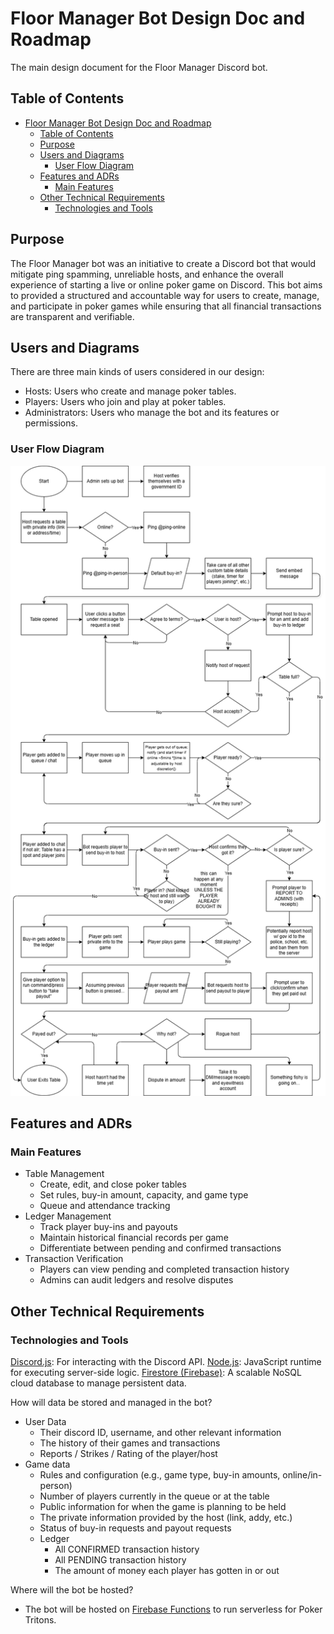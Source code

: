 # Floor Manager Bot Design Doc and Roadmap

The main design document for the Floor Manager Discord bot.

## Table of Contents

- [Floor Manager Bot Design Doc and Roadmap](#floor-manager-bot-design-doc-and-roadmap)
  - [Table of Contents](#table-of-contents)
  - [Purpose](#purpose)
  - [Users and Diagrams](#users-and-diagrams)
    - [User Flow Diagram](#user-flow-diagram)
  - [Features and ADRs](#features-and-adrs)
    - [Main Features](#main-features)
  - [Other Technical Requirements](#other-technical-requirements)
    - [Technologies and Tools](#technologies-and-tools)

## Purpose

The Floor Manager bot was an initiative to create a Discord bot that would mitigate ping spamming, unreliable hosts, and enhance the overall experience of starting a live or online poker game on Discord. This bot aims to provided a structured and accountable way for users to create, manage, and participate in poker games while ensuring that all financial transactions are transparent and verifiable.

## Users and Diagrams

There are three main kinds of users considered in our design:

- Hosts: Users who create and manage poker tables.
- Players: Users who join and play at poker tables.
- Administrators: Users who manage the bot and its features or permissions.

### User Flow Diagram

![userflow.png](./userflow.png)

## Features and ADRs

### Main Features

- Table Management
  - Create, edit, and close poker tables
  - Set rules, buy-in amount, capacity, and game type
  - Queue and attendance tracking
- Ledger Management
  - Track player buy-ins and payouts
  - Maintain historical financial records per game
  - Differentiate between pending and confirmed transactions
- Transaction Verification
  - Players can view pending and completed transaction history
  - Admins can audit ledgers and resolve disputes

## Other Technical Requirements

### Technologies and Tools

[Discord.js](https://discord.js.org/): For interacting with the Discord API.
[Node.js](https://nodejs.org/): JavaScript runtime for executing server-side logic.
[Firestore (Firebase)](https://firebase.google.com/docs/firestore): A scalable NoSQL cloud database to manage persistent data.

How will data be stored and managed in the bot?

- User Data
  - Their discord ID, username, and other relevant information
  - The history of their games and transactions
  - Reports / Strikes / Rating of the player/host
- Game data
  - Rules and configuration (e.g., game type, buy-in amounts, online/in-person)
  - Number of players currently in the queue or at the table
  - Public information for when the game is planning to be held
  - The private information provided by the host (link, addy, etc.)
  - Status of buy-in requests and payout requests
  - Ledger
    - All CONFIRMED transaction history
    - All PENDING transaction history
    - The amount of money each player has gotten in or out

Where will the bot be hosted?

- The bot will be hosted on [Firebase Functions](https://firebase.google.com/products/functions) to run serverless for Poker Tritons.
